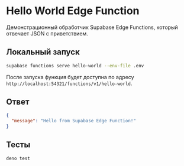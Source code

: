 # Hello World Edge Function

Демонстрационный обработчик Supabase Edge Functions, который отвечает JSON с приветствием.

## Локальный запуск

```bash
supabase functions serve hello-world --env-file .env
```

После запуска функция будет доступна по адресу `http://localhost:54321/functions/v1/hello-world`.

## Ответ

```json
{
  "message": "Hello from Supabase Edge Function!"
}
```

## Тесты

```bash
deno test
```
